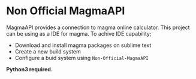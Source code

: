 # Non Official MagmaAPI


MagmaAPI provides a connection to magma online calculator. This project can be using as a IDE for magma. 
To achive IDE capability; 
* Download and install magma packages on sublime text 
* Create a new build system
* Configure a buid system using `Non-Official-MagmaAPI`



**Python3 required.**
